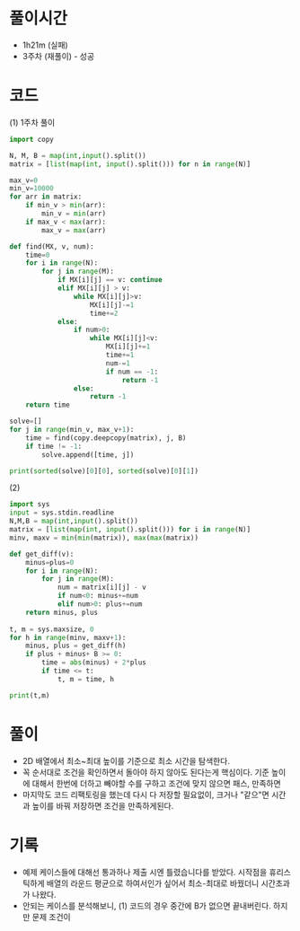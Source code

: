 # 풀이시간
- 1h21m (실패)
- 3주차 (재풀이) - 성공

# 코드
(1) 1주차 풀이 
```python
import copy

N, M, B = map(int,input().split())
matrix = [list(map(int, input().split())) for n in range(N)]     

max_v=0
min_v=10000
for arr in matrix:
    if min_v > min(arr):
        min_v = min(arr)
    if max_v < max(arr):
        max_v = max(arr)

def find(MX, v, num):
    time=0
    for i in range(N):
        for j in range(M):
            if MX[i][j] == v: continue
            elif MX[i][j] > v:
                while MX[i][j]>v:
                    MX[i][j]-=1
                    time+=2
            else:
                if num>0:
                    while MX[i][j]<v: 
                        MX[i][j]+=1
                        time+=1
                        num-=1
                        if num == -1:
                            return -1
                else:
                    return -1
    return time

solve=[]
for j in range(min_v, max_v+1):
    time = find(copy.deepcopy(matrix), j, B)
    if time != -1:
        solve.append([time, j])

print(sorted(solve)[0][0], sorted(solve)[0][1])
```
(2)
```python
import sys 
input = sys.stdin.readline
N,M,B = map(int,input().split())
matrix = [list(map(int, input().split())) for i in range(N)]
minv, maxv = min(min(matrix)), max(max(matrix))

def get_diff(v):
    minus=plus=0
    for i in range(N):
        for j in range(M):
            num = matrix[i][j] - v  
            if num<0: minus+=num
            elif num>0: plus+=num
    return minus, plus
    
t, m = sys.maxsize, 0
for h in range(minv, maxv+1):
    minus, plus = get_diff(h)
    if plus + minus+ B >= 0:
        time = abs(minus) + 2*plus
        if time <= t:
            t, m = time, h 

print(t,m)
```

# 풀이
- 2D 배열에서 최소~최대 높이를 기준으로 최소 시간을 탐색한다. 
- 꼭 순서대로 조건을 확인하면서 돌아야 하지 않아도 된다는게 핵심이다. 기준 높이에 대해서 한번에 더하고 빼야할 수를 구하고 조건에 맞지 않으면 패스, 만족하면 
- 마지막도 코드 리팩토링을 했는데 다시 다 저장할 필요없이, 크거나 "같으"면 시간과 높이를 바꿔 저장하면 조건을 만족하게된다. 


# 기록
- 예제 케이스들에 대해선 통과하나 제출 시엔 틀렸습니다를 받았다. 시작점을 휴리스틱하게 배열의 라운드 평균으로 하여서인가 싶어서 최소-최대로 바꿨더니 시간초과가 나왔다. 
- 안되는 케이스를 분석해보니, (1) 코드의 경우 중간에 B가 없으면 끝내버린다. 하지만 문제 조건이 
